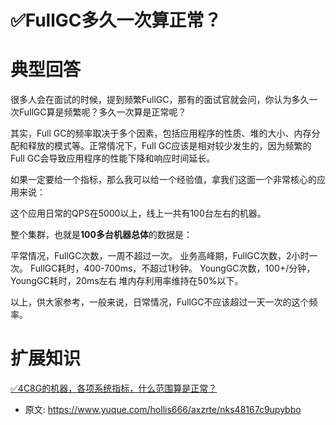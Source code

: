 # ✅FullGC多久一次算正常？
<!--page header-->

<a name="O5wJQ"></a>
# 典型回答
很多人会在面试的时候，提到频繁FullGC，那有的面试官就会问，你认为多久一次FullGC算是频繁呢？多久一次算是正常呢？

其实，Full GC的频率取决于多个因素，包括应用程序的性质、堆的大小、内存分配和释放的模式等。正常情况下，Full GC应该是相对较少发生的，因为频繁的Full GC会导致应用程序的性能下降和响应时间延长。

如果一定要给一个指标，那么我可以给一个经验值，拿我们这面一个非常核心的应用来说：

这个应用日常的QPS在5000以上，线上一共有100台左右的机器。

整个集群，也就是**100多台机器总体**的数据是：

平常情况，FullGC次数，一周不超过一次。
业务高峰期，FullGC次数，2小时一次。
FullGC耗时，400-700ms，不超过1秒钟。
YoungGC次数，100+/分钟，YoungGC耗时，20ms左右
堆内存利用率维持在50%以下。


以上，供大家参考，一般来说，日常情况，FullGC不应该超过一天一次的这个频率。

<a name="i2d4Q"></a>
# 扩展知识

[✅4C8G的机器，各项系统指标，什么范围算是正常？](https://www.yuque.com/hollis666/axzrte/pt58t4z58614u4z0?view=doc_embed)


<!--page footer-->
- 原文: <https://www.yuque.com/hollis666/axzrte/nks48167c9upybbo>
